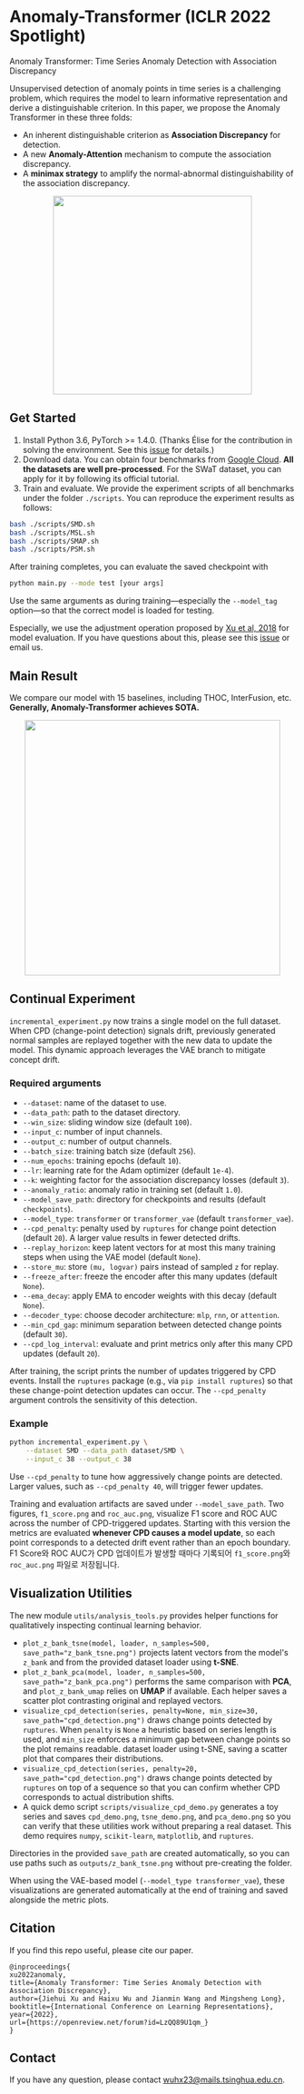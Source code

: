 # Anomaly-Transformer (ICLR 2022 Spotlight)
Anomaly Transformer: Time Series Anomaly Detection with Association Discrepancy

Unsupervised detection of anomaly points in time series is a challenging problem, which requires the model to learn informative representation and derive a distinguishable criterion. In this paper, we propose the Anomaly Transformer in these three folds:

- An inherent distinguishable criterion as **Association Discrepancy** for detection.
- A new **Anomaly-Attention** mechanism to compute the association discrepancy.
- A **minimax strategy** to amplify the normal-abnormal distinguishability of the association discrepancy.

<p align="center">
<img src=".\pics\structure.png" height = "350" alt="" align=center />
</p>

## Get Started

1. Install Python 3.6, PyTorch >= 1.4.0. 
(Thanks Élise for the contribution in solving the environment. See this [issue](https://github.com/thuml/Anomaly-Transformer/issues/11) for details.)
2. Download data. You can obtain four benchmarks from [Google Cloud](https://drive.google.com/drive/folders/1gisthCoE-RrKJ0j3KPV7xiibhHWT9qRm?usp=sharing). **All the datasets are well pre-processed**. For the SWaT dataset, you can apply for it by following its official tutorial.
3. Train and evaluate. We provide the experiment scripts of all benchmarks under the folder `./scripts`. You can reproduce the experiment results as follows:
```bash
bash ./scripts/SMD.sh
bash ./scripts/MSL.sh
bash ./scripts/SMAP.sh
bash ./scripts/PSM.sh
```

After training completes, you can evaluate the saved checkpoint with
```bash
python main.py --mode test [your args]
```
Use the same arguments as during training&mdash;especially the `--model_tag`
option&mdash;so that the correct model is loaded for testing.

Especially, we use the adjustment operation proposed by [Xu et al, 2018](https://arxiv.org/pdf/1802.03903.pdf) for model evaluation. If you have questions about this, please see this [issue](https://github.com/thuml/Anomaly-Transformer/issues/14) or email us.

## Main Result

We compare our model with 15 baselines, including THOC, InterFusion, etc. **Generally,  Anomaly-Transformer achieves SOTA.**

<p align="center">
<img src=".\pics\result.png" height = "450" alt="" align=center />
</p>

## Continual Experiment

`incremental_experiment.py` now trains a single model on the full dataset. When
CPD (change-point detection) signals drift, previously generated normal samples
are replayed together with the new data to update the model. This dynamic
approach leverages the VAE branch to mitigate concept drift.

### Required arguments

- `--dataset`: name of the dataset to use.
- `--data_path`: path to the dataset directory.
- `--win_size`: sliding window size (default `100`).
- `--input_c`: number of input channels.
- `--output_c`: number of output channels.
- `--batch_size`: training batch size (default `256`).
- `--num_epochs`: training epochs (default `10`).
- `--lr`: learning rate for the Adam optimizer (default `1e-4`).
- `--k`: weighting factor for the association discrepancy losses (default `3`).
- `--anomaly_ratio`: anomaly ratio in training set (default `1.0`).
- `--model_save_path`: directory for checkpoints and results (default
  `checkpoints`).
- `--model_type`: `transformer` or `transformer_vae` (default
  `transformer_vae`).
- `--cpd_penalty`: penalty used by `ruptures` for change point detection
  (default `20`). A larger value results in fewer detected drifts.
- `--replay_horizon`: keep latent vectors for at most this many training
  steps when using the VAE model (default `None`).
- `--store_mu`: store `(mu, logvar)` pairs instead of sampled `z` for replay.
- `--freeze_after`: freeze the encoder after this many updates (default `None`).
- `--ema_decay`: apply EMA to encoder weights with this decay (default `None`).
- `--decoder_type`: choose decoder architecture: `mlp`, `rnn`, or `attention`.
- `--min_cpd_gap`: minimum separation between detected change points (default
  `30`).
- `--cpd_log_interval`: evaluate and print metrics only after this many CPD
  updates (default `20`).

After training, the script prints the number of updates triggered by CPD events.
Install the `ruptures` package (e.g., via `pip install ruptures`) so that these
change-point detection updates can occur. The `--cpd_penalty` argument controls
the sensitivity of this detection.

### Example

```bash
python incremental_experiment.py \
    --dataset SMD --data_path dataset/SMD \
    --input_c 38 --output_c 38
```

Use `--cpd_penalty` to tune how aggressively change points are detected. Larger
values, such as `--cpd_penalty 40`, will trigger fewer updates.

Training and evaluation artifacts are saved under `--model_save_path`.
Two figures, `f1_score.png` and `roc_auc.png`, visualize F1 score and ROC AUC
across the number of CPD-triggered updates. Starting with this version the
metrics are evaluated **whenever CPD causes a model update**, so each point
corresponds to a detected drift event rather than an epoch boundary.
F1 Score와 ROC AUC가 CPD 업데이트가 발생할 때마다 기록되어
`f1_score.png`와 `roc_auc.png` 파일로 저장됩니다.

## Visualization Utilities

The new module `utils/analysis_tools.py` provides helper functions for
qualitatively inspecting continual learning behavior.

- `plot_z_bank_tsne(model, loader, n_samples=500, save_path="z_bank_tsne.png")`
  projects latent vectors from the model's `z_bank` and from the provided
  dataset loader using **t-SNE**.
- `plot_z_bank_pca(model, loader, n_samples=500, save_path="z_bank_pca.png")`
  performs the same comparison with **PCA**, and `plot_z_bank_umap` relies on
  **UMAP** if available. Each helper saves a scatter plot contrasting original
  and replayed vectors.
- `visualize_cpd_detection(series, penalty=None, min_size=30, save_path="cpd_detection.png")`
  draws change points detected by `ruptures`. When `penalty` is ``None`` a
  heuristic based on series length is used, and `min_size` enforces a minimum
  gap between change points so the plot remains readable.
  dataset loader using t-SNE, saving a scatter plot that compares their
  distributions.
- `visualize_cpd_detection(series, penalty=20, save_path="cpd_detection.png")`
  draws change points detected by `ruptures` on top of a sequence so that you
  can confirm whether CPD corresponds to actual distribution shifts.
- A quick demo script `scripts/visualize_cpd_demo.py` generates a toy series and
  saves `cpd_demo.png`, `tsne_demo.png`, and `pca_demo.png` so you can verify
  that these utilities work without preparing a real dataset.
  This demo requires `numpy`, `scikit-learn`, `matplotlib`, and `ruptures`.

Directories in the provided `save_path` are created automatically, so you can
use paths such as `outputs/z_bank_tsne.png` without pre-creating the folder.

When using the VAE-based model (`--model_type transformer_vae`), these
visualizations are generated automatically at the end of training and saved
alongside the metric plots.


## Citation
If you find this repo useful, please cite our paper.

```
@inproceedings{
xu2022anomaly,
title={Anomaly Transformer: Time Series Anomaly Detection with Association Discrepancy},
author={Jiehui Xu and Haixu Wu and Jianmin Wang and Mingsheng Long},
booktitle={International Conference on Learning Representations},
year={2022},
url={https://openreview.net/forum?id=LzQQ89U1qm_}
}
```

## Contact
If you have any question, please contact wuhx23@mails.tsinghua.edu.cn.
